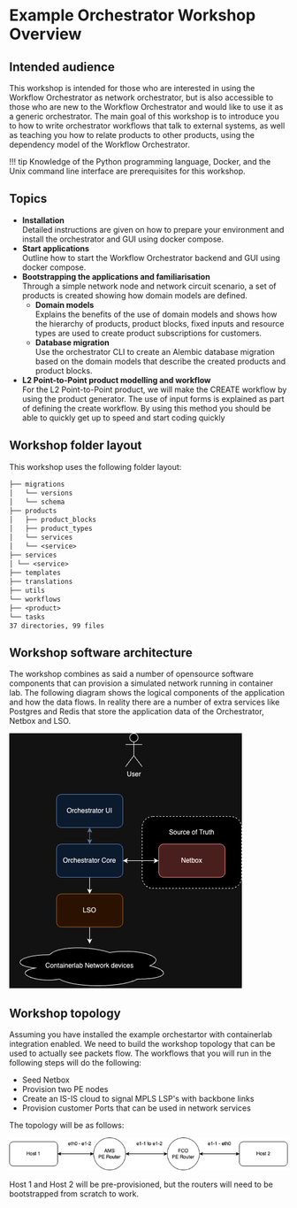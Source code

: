 # Example Orchestrator Workshop Overview

## Intended audience

This workshop is intended for those who are interested in using the Workflow Orchestrator as network orchestrator, but 
is also accessible to those who are new to the Workflow Orchestrator and would like to use it as a generic orchestrator. 
The main goal of this workshop is to introduce you to how to write orchestrator workflows that talk to external systems,
as well as teaching you how to relate products to other products, using the dependency model of the
Workflow Orchestrator.

!!! tip
    Knowledge of the Python programming language, Docker, and the Unix command line interface are prerequisites for this workshop.


## Topics

* **Installation**  
  Detailed instructions are given on how to prepare your environment and install the orchestrator and GUI using docker compose.
* **Start applications**  
  Outline how to start the Workflow Orchestrator backend and GUI using docker compose.
* **Bootstrapping the applications and familiarisation**  
  Through a simple network node and network circuit scenario, a set of products is created showing how domain models are defined.
  * **Domain models**  
    Explains the benefits of the use of domain models and shows how the hierarchy of products, product blocks, fixed inputs and resource types are used to create product subscriptions for customers.
  * **Database migration**  
    Use the orchestrator CLI to create an Alembic database migration based on the domain models that describe the created products and product blocks.
* **L2 Point-to-Point product modelling and workflow**  
  For the L2 Point-to-Point product, we will make the CREATE workflow by using the product generator. The use of input 
  forms is explained as part of defining the create workflow. By using this method you should be able to quickly get 
  up to speed and start coding quickly

## Workshop folder layout

This workshop uses the following folder layout:

```text
├── migrations
│   └── versions
│   └── schema
├── products
│   ├── product_blocks
│   ├── product_types
│   └── services
│   └── <service>
├── services
│ └── <service>
├── templates
├── translations
├── utils
└── workflows
├── <product>
└── tasks
37 directories, 99 files
```

## Workshop software architecture
The workshop combines as said a number of opensource software components that can provision a simulated network 
running in container lab. The following diagram shows the logical components of the application and how the data 
flows. In reality there are a number of extra services like Postgres and Redis that store the application data of 
the Orchestrator, Netbox and LSO.

![Software topology](../images/Software-topology.drawio.png)

## Workshop topology
Assuming you have installed the example orchestartor with containerlab integration enabled. We need to build the 
workshop topology that can be used to actually see packets flow. The workflows that you will run in the following 
steps will do the following:

* Seed Netbox
* Provision two PE nodes
* Create an IS-IS cloud to signal MPLS LSP's with backbone links
* Provision customer Ports that can be used in network services

The topology will be as follows:

![Topology](../images/topology.drawio.png)

Host 1 and Host 2 will be pre-provisioned, but the routers will need to be bootstrapped from scratch to work.
